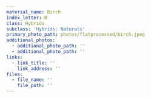 ```yaml
---
material_name: Birch
index_letter: B
class: Hybrids
subclass: 'Hybrids: Naturals'
primary_photo_path: photos/flatprocessed/birch.jpeg
additional_photos:
  - additional_photo_path: ''
  - additional_photo_path: ''
links:
  - link_title: ''
    link_address: ''
files:
  - file_name: ''
    file_path: ''
---
```


